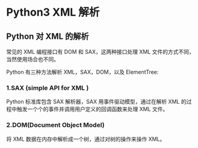 # Python3 XML 解析

## Python 对 XML 的解析

常见的 XML 编程接口有 DOM 和 SAX，这两种接口处理 XML 文件的方式不同，当然使用场合也不同。

Python 有三种方法解析 XML，SAX，DOM，以及 ElementTree:

### 1.SAX (simple API for XML )

Python 标准库包含 SAX 解析器，SAX 用事件驱动模型，通过在解析 XML 的过程中触发一个个的事件并调用用户定义的回调函数来处理
XML 文件。

### 2.DOM(Document Object Model)

将 XML 数据在内存中解析成一个树，通过对树的操作来操作 XML。

